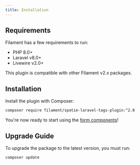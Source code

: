 ```yaml
---
title: Installation
---
```


## Requirements

Filament has a few requirements to run:

- PHP 8.0+
- Laravel v8.0+
- Livewire v2.0+

This plugin is compatible with other Filament v2.x packages.

## Installation

Install the plugin with Composer:

```bash
composer require filament/spatie-laravel-tags-plugin:^2.0
```

You're now ready to start using the [form components](form-components)!

## Upgrade Guide

To upgrade the package to the latest version, you must run:

```bash
composer update
```
